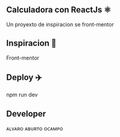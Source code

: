## Calculadora con ReactJs ⚛️

Un proyexto de inspiracion se front-mentor

## Inspiracion 🔆 

Front-mentor

## Deploy ✈️

npm run dev

## Developer

ᴀʟᴠᴀʀᴏ ᴀʙᴜʀᴛᴏ ᴏᴄᴀᴍᴘᴏ 
